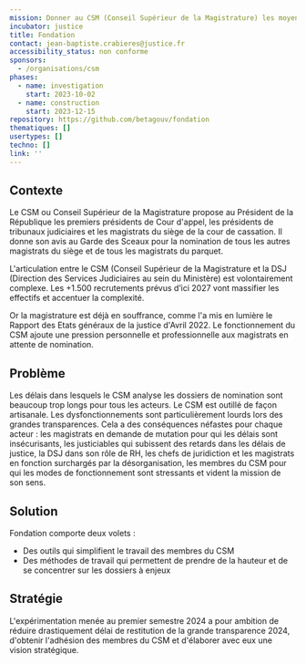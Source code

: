 ```yaml
---
mission: Donner au CSM (Conseil Supérieur de la Magistrature) les moyens d'un travail efficace et de qualité afin de concourir à la continuité du fonctionnement de l'institution judiciaire et de contribuer à une RH vertueuse du corps de la magistrature.
incubator: justice
title: Fondation
contact: jean-baptiste.crabieres@justice.fr
accessibility_status: non conforme
sponsors:
  - /organisations/csm
phases:
  - name: investigation
    start: 2023-10-02
  - name: construction
    start: 2023-12-15
repository: https://github.com/betagouv/fondation
thematiques: []
usertypes: []
techno: []
link: ''
---
```

## Contexte

Le CSM ou Conseil Supérieur de la Magistrature propose au Président de la République les premiers présidents de Cour d'appel, les présidents de tribunaux judiciaires et les magistrats du siège de la cour de cassation. Il donne son avis au Garde des Sceaux pour la nomination de tous les autres magistrats du siège et de tous les magistrats du parquet. 

L'articulation entre le CSM (Conseil Supérieur de la Magistrature et la DSJ (Direction des Services Judiciaires au sein du Ministère) est volontairement complexe. Les +1.500 recrutements prévus d’ici 2027 vont massifier les effectifs et accentuer la complexité.

Or la magistrature est déjà en souffrance, comme l'a mis en lumière le Rapport des Etats généraux de la justice d'Avril 2022. Le fonctionnement du CSM ajoute une pression personnelle et professionnelle aux magistrats en attente de nomination.

## Problème

Les délais dans lesquels le CSM analyse les dossiers de nomination sont beaucoup trop longs pour tous les acteurs. Le CSM est outillé de façon artisanale. Les dysfonctionnements sont particulièrement lourds lors des grandes transparences. Cela a des conséquences néfastes pour chaque acteur : les magistrats en demande de mutation pour qui les délais sont insécurisants, les justiciables qui subissent des retards dans les délais de justice, la DSJ dans son rôle de RH, les chefs de juridiction et les magistrats en fonction surchargés par la désorganisation, les membres du CSM pour qui les modes de fonctionnement sont stressants et vident la mission de son sens.

## Solution

Fondation comporte deux volets :
- Des outils qui simplifient le travail des membres du CSM
- Des méthodes de travail qui permettent de prendre de la hauteur et de se concentrer sur les dossiers à enjeux

## Stratégie

L'expérimentation menée au premier semestre 2024 a pour ambition de réduire drastiquement délai de restitution de la grande transparence 2024, d'obtenir l'adhésion des membres du CSM et d'élaborer avec eux une vision stratégique.
